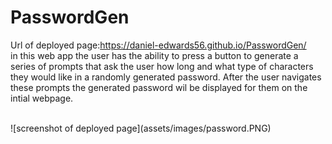 # PasswordGen

Url of deployed page:https://daniel-edwards56.github.io/PasswordGen/<br>
in this web app the user has the ability to press a button to generate a series of prompts that ask the user how long and what type of characters they would like in a randomly generated password. After the user navigates these prompts the generated password wil be displayed for them on the intial webpage.

<br>
![screenshot of deployed page](assets/images/password.PNG)

